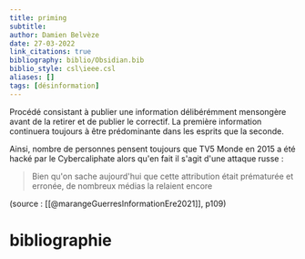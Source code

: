 ```yaml
---
title: priming
subtitle:
author: Damien Belvèze
date: 27-03-2022
link_citations: true
bibliography: biblio/Obsidian.bib
biblio_style: csl\ieee.csl
aliases: []
tags: [désinformation]
---
```


Procédé consistant à publier une information délibérémment mensongère avant de la retirer et de publier le correctif. La première information continuera toujours à être prédominante dans les esprits que la seconde. 

Ainsi, nombre de personnes pensent toujours que TV5 Monde en 2015 a été hacké par le Cybercaliphate alors qu'en fait il s'agit d'une attaque russe : 

> Bien qu'on sache aujourd'hui que cette attribution était prématurée et erronée, de nombreux médias la relaient encore

(source : [[@marangeGuerresInformationEre2021]], p109)







# bibliographie


